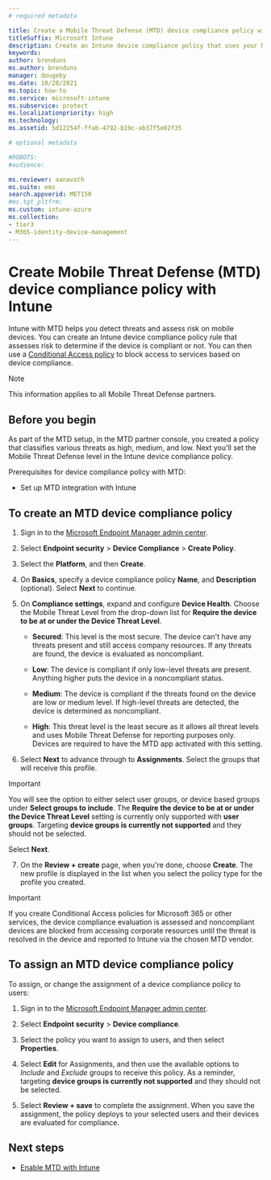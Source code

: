 ```yaml
---
# required metadata

title: Create a Mobile Threat Defense (MTD) device compliance policy with Microsoft Intune
titleSuffix: Microsoft Intune
description: Create an Intune device compliance policy that uses your MTD partner threat levels to determine if a mobile device can access company resources.
keywords:
author: brenduns
ms.author: brenduns
manager: dougeby
ms.date: 10/28/2021
ms.topic: how-to
ms.service: microsoft-intune
ms.subservice: protect
ms.localizationpriority: high
ms.technology:
ms.assetid: 5d12254f-ffab-4792-b19c-ab37f5e02f35

# optional metadata

#ROBOTS:
#audience:

ms.reviewer: aanavath
ms.suite: ems
search.appverid: MET150
#ms.tgt_pltfrm:
ms.custom: intune-azure
ms.collection:
- tier3
- M365-identity-device-management
---
```


# Create Mobile Threat Defense (MTD) device compliance policy with Intune

Intune with MTD helps you detect threats and assess risk on mobile devices. You can create an Intune device compliance policy rule that assesses risk to determine if the device is compliant or not. You can then use a [Conditional Access policy](create-conditional-access-intune.md) to block access to services based on device compliance.

> [!NOTE]
> This information applies to all Mobile Threat Defense partners.

## Before you begin

As part of the MTD setup, in the MTD partner console, you created a policy that classifies various threats as high, medium, and low. Next you'll set the Mobile Threat Defense level in the Intune device compliance policy.

Prerequisites for device compliance policy with MTD:

- Set up MTD integration with Intune

## To create an MTD device compliance policy

1. Sign in to the [Microsoft Endpoint Manager admin center](https://go.microsoft.com/fwlink/?linkid=2109431).

2. Select **Endpoint security** > **Device Compliance** > **Create Policy**.

3. Select the **Platform**, and then **Create**.

4. On **Basics**, specify  a device compliance policy **Name**, and **Description** (optional). Select **Next** to continue.

5. On **Compliance settings**, expand and configure **Device Health**. Choose the Mobile Threat Level from the drop-down list for **Require the device to be at or under the Device Threat Level**.

   - **Secured**: This level is the most secure. The device can't have any threats present and still access company resources. If any threats are found, the device is evaluated as noncompliant.

   - **Low**: The device is compliant if only low-level threats are present. Anything higher puts the device in a noncompliant status.

   - **Medium**: The device is compliant if the threats found on the device are low or medium level. If high-level threats are detected, the device is determined as noncompliant.

   - **High**: This threat level is the least secure as it allows all threat levels and uses Mobile Threat Defense for reporting purposes only. Devices are required to have the MTD app activated with this setting.

6. Select **Next** to advance through to **Assignments**. Select the groups that will receive this profile. 

> [!IMPORTANT]
> You will see the option to either select user groups, or device based groups under **Select groups to include**. The **Require the device to be at or under the Device Threat Level** setting is currently only supported with **user groups**. Targeting **device groups is currently not supported** and they should not be selected.

   Select **Next**.

7. On the **Review + create** page, when you're done, choose **Create**. The new profile is displayed in the list when you select the policy type for the profile you created.

> [!IMPORTANT]
> If you create Conditional Access policies for Microsoft 365 or other services, the device compliance evaluation is assessed and noncompliant devices are blocked from accessing corporate resources until the threat is resolved in the device and reported to Intune via the chosen MTD vendor.

## To assign an MTD device compliance policy

To assign, or change the assignment of a device compliance policy to users:

1. Sign in to the [Microsoft Endpoint Manager admin center](https://go.microsoft.com/fwlink/?linkid=2109431).

2. Select **Endpoint security** > **Device compliance**.

3. Select the policy you want to assign to users, and then select **Properties**.

4. Select **Edit** for Assignments, and then use the available options to *Include* and *Exclude* groups to receive this policy. As a reminder, targeting **device groups is currently not supported** and they should not be selected.  

5. Select **Review + save** to complete the assignment. When you save the assignment, the policy deploys to your selected users and their devices are evaluated for compliance.

## Next steps

* [Enable MTD with Intune](mtd-connector-enable.md)
